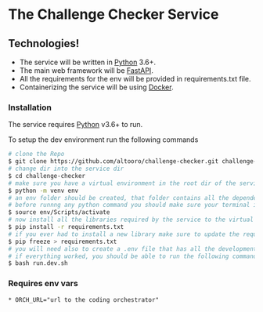 # The Challenge Checker Service

## Technologies!

- The service will be written in [Python](https://python.org/) 3.6+.
- The main web framework will be [FastAPI](https://fastapi.tiangolo.com/).
- All the requirements for the env will be provided in requirements.txt file.
- Containerizing the service will be using [Docker](https://www.docker.com/).

### Installation

The service requires [Python](https://python.org/) v3.6+ to run.

To setup the dev environment run the following commands

```sh
# clone the Repo
$ git clone https://github.com/altooro/challenge-checker.git challenge-checker
# change dir into the service dir
$ cd challenge-checker
# make sure you have a virtual environment in the root dir of the service by running
$ python -m venv env
# an env folder should be created, that folder contains all the dependecies the service will need
# before runnng any python command you should make sure your terminal is using the virtual environment
$ source env/Scripts/activate
# now install all the libraries required by the service to the virtual environment by running
$ pip install -r requirements.txt
# if you ever had to install a new library make sure to update the requirements.txt
$ pip freeze > requirements.txt
# you will need also to create a .env file that has all the development environment variables for the service
# if everything worked, you should be able to run the following command to start the server
$ bash run.dev.sh
```

### Requires env vars

    * ORCH_URL="url to the coding orchestrator"
